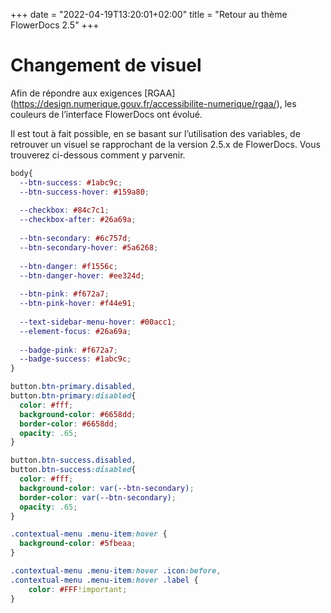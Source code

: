 +++
date = "2022-04-19T13:20:01+02:00"
title = "Retour au thème FlowerDocs 2.5"
+++

# Changement de visuel

Afin de répondre aux exigences [RGAA] (https://design.numerique.gouv.fr/accessibilite-numerique/rgaa/), les couleurs de l’interface FlowerDocs ont évolué.

Il est tout à fait possible, en se basant sur l’utilisation des variables, de retrouver un visuel se rapprochant de la version 2.5.x de FlowerDocs. 
Vous trouverez ci-dessous comment y parvenir.

```css
body{
  --btn-success: #1abc9c;
  --btn-success-hover: #159a80;
  
  --checkbox: #84c7c1;
  --checkbox-after: #26a69a;
  
  --btn-secondary: #6c757d;
  --btn-secondary-hover: #5a6268;
  
  --btn-danger: #f1556c;
  --btn-danger-hover: #ee324d;
  
  --btn-pink: #f672a7;
  --btn-pink-hover: #f44e91;
  
  --text-sidebar-menu-hover: #00acc1;
  --element-focus: #26a69a;
  
  --badge-pink: #f672a7;
  --badge-success: #1abc9c;
}

button.btn-primary.disabled, 
button.btn-primary:disabled{
  color: #fff;  
  background-color: #6658dd;
  border-color: #6658dd;
  opacity: .65;
}

button.btn-success.disabled, 
button.btn-success:disabled{
  color: #fff;
  background-color: var(--btn-secondary);
  border-color: var(--btn-secondary);
  opacity: .65;
}

.contextual-menu .menu-item:hover {
  background-color: #5fbeaa;
}

.contextual-menu .menu-item:hover .icon:before, 
.contextual-menu .menu-item:hover .label {
    color: #FFF!important;
}

```

<!--:::info
Retrouvez le module de scope correspondant à cette formation [ici](broken-link.md) 
:::-->